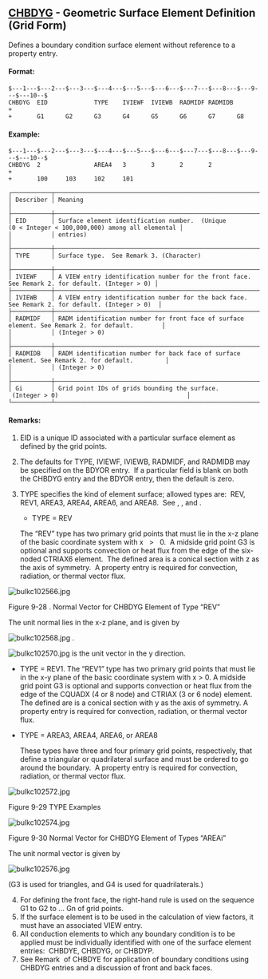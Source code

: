 ## [CHBDYG](https://nexus.hexagon.com/documentationcenter/bundle/MSC_Nastran_2022.4/page/Nastran_Combined_Book/qrg/bulkc1/TOC.CHBDYG.xhtml) - Geometric Surface Element Definition (Grid Form)

Defines a boundary condition surface element without reference to a property entry.

#### Format:

```nastran
$---1---$---2---$---3---$---4---$---5---$---6---$---7---$---8---$---9---$---10--$
CHBDYG  EID             TYPE    IVIEWF  IVIEWB  RADMIDF RADMIDB         +       
+       G1      G2      G3      G4      G5      G6      G7      G8              
```

#### Example:

```nastran
$---1---$---2---$---3---$---4---$---5---$---6---$---7---$---8---$---9---$---10--$
CHBDYG  2               AREA4   3       3       2       2               +       
+       100     103     102     101                                             
```

```text
┌───────────┬─────────────────────────────────────────────────────────────────────────────────────────────────┐
│ Describer │ Meaning                                                                                         │
├───────────┼─────────────────────────────────────────────────────────────────────────────────────────────────┤
│ EID       │ Surface element identification number.  (Unique (0 < Integer < 100,000,000) among all elemental │
│           │ entries)                                                                                        │
├───────────┼─────────────────────────────────────────────────────────────────────────────────────────────────┤
│ TYPE      │ Surface type.  See Remark 3. (Character)                                                        │
├───────────┼─────────────────────────────────────────────────────────────────────────────────────────────────┤
│ IVIEWF    │ A VIEW entry identification number for the front face. See Remark 2. for default. (Integer > 0) │
├───────────┼─────────────────────────────────────────────────────────────────────────────────────────────────┤
│ IVIEWB    │ A VIEW entry identification number for the back face. See Remark 2. for default. (Integer > 0)  │
├───────────┼─────────────────────────────────────────────────────────────────────────────────────────────────┤
│ RADMIDF   │ RADM identification number for front face of surface element. See Remark 2. for default.        │
│           │ (Integer > 0)                                                                                   │
├───────────┼─────────────────────────────────────────────────────────────────────────────────────────────────┤
│ RADMIDB   │ RADM identification number for back face of surface element. See Remark 2. for default.         │
│           │ (Integer > 0)                                                                                   │
├───────────┼─────────────────────────────────────────────────────────────────────────────────────────────────┤
│ Gi        │ Grid point IDs of grids bounding the surface.  (Integer > 0)                                    │
└───────────┴─────────────────────────────────────────────────────────────────────────────────────────────────┘
```

#### Remarks:

1. EID is a unique ID associated with a particular surface element as defined by the grid points.
2. The defaults for TYPE, IVIEWF, IVIEWB, RADMIDF, and RADMIDB may be specified on the BDYOR entry.  If a particular field is blank on both the CHBDYG entry and the BDYOR entry, then the default is zero.
3. TYPE specifies the kind of element surface; allowed types are:  REV, REV1, AREA3, AREA4, AREA6, and AREA8.  See  ,  , and  .

     - TYPE = REV

     The “REV” type has two primary grid points that must lie in the x-z plane of the basic coordinate system with x   >   0.  A midside grid point G3 is optional and supports convection or heat flux from the edge of the six-noded CTRIAX6 element.  The defined area is a conical section with z as the axis of symmetry.  A property entry is required for convection, radiation, or thermal vector flux.

![bulkc102566.jpg](https://help-be.hexagonmi.com/bundle/MSC_Nastran_2022.4/page/Nastran_Combined_Book/qrg/bulkc1/../../../assets/bulkc102566.jpg?_LANG=enus)

Figure 9-28  . Normal Vector for CHBDYG Element of Type “REV”

The unit normal lies in the x-z plane, and is given by

![bulkc102568.jpg](https://help-be.hexagonmi.com/bundle/MSC_Nastran_2022.4/page/Nastran_Combined_Book/qrg/bulkc1/../../../assets/bulkc102568.jpg?_LANG=enus) .    

![bulkc102570.jpg](https://help-be.hexagonmi.com/bundle/MSC_Nastran_2022.4/page/Nastran_Combined_Book/qrg/bulkc1/../../../assets/bulkc102570.jpg?_LANG=enus)  is the unit vector in the y direction.

  - TYPE = REV1. The “REV1” type has two primary grid points that must lie in the x-y plane of the basic coordinate system with x > 0. A midside grid point G3 is optional and supports convection or heat flux from the edge of the CQUADX (4 or 8 node) and CTRIAX (3 or 6 node) element. The defined are is a conical section with y as the axis of symmetry. A property entry is required for convection, radiation, or thermal vector flux.

  - TYPE = AREA3, AREA4, AREA6, or AREA8

     These types have three and four primary grid points, respectively, that define a triangular or quadrilateral surface and must be ordered to go around the boundary.  A property entry is required for convection, radiation, or thermal vector flux.

![bulkc102572.jpg](https://help-be.hexagonmi.com/bundle/MSC_Nastran_2022.4/page/Nastran_Combined_Book/qrg/bulkc1/../../../assets/bulkc102572.jpg?_LANG=enus)

Figure 9-29 TYPE Examples

![bulkc102574.jpg](https://help-be.hexagonmi.com/bundle/MSC_Nastran_2022.4/page/Nastran_Combined_Book/qrg/bulkc1/../../../assets/bulkc102574.jpg?_LANG=enus)

Figure 9-30 Normal Vector for CHBDYG Element of Types “AREAi”

The unit normal vector is given by

![bulkc102576.jpg](https://help-be.hexagonmi.com/bundle/MSC_Nastran_2022.4/page/Nastran_Combined_Book/qrg/bulkc1/../../../assets/bulkc102576.jpg?_LANG=enus)

(G3 is used for triangles, and G4 is used for quadrilaterals.)

4. For defining the front face, the right-hand rule is used on the sequence G1 to G2 to ... Gn of grid points.
5. If the surface element is to be used in the calculation of view factors, it must have an associated VIEW entry.
6. All conduction elements to which any boundary condition is to be applied must be individually identified with one of the surface element entries:  CHBDYE, CHBDYG, or CHBDYP.
7. See Remark   of CHBDYE for application of boundary conditions using CHBDYG entries and a discussion of front and back faces.
